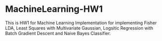 # MachineLearning-HW1

This is HW1 for Machine Learning Implementation for implementing Fisher LDA, Least Squares  with Multivariate Gaussian, 
Logsitic Regression with Batch Gradient Descent and Naive Bayes Classifier.

